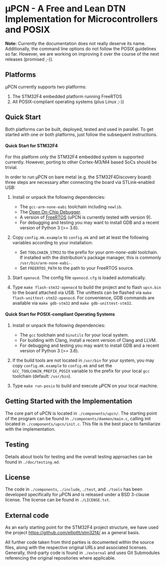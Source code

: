 µPCN - A Free and Lean DTN Implementation for Microcontrollers and POSIX
=======================================================================

**Note:** Currently the documentation does not really deserve its name.
Additionally, the command line options do not follow the POSIX guidelines so far.
However, we are working on improving it over the course of the next releases (promised ;-)).

Platforms
---------

µPCN currently supports two platforms:
1. The STM32F4 embedded platform running FreeRTOS
2. All POSIX-compliant operating systems (plus Linux ;-))

Quick Start
-----------

Both platforms can be built, deployed, tested and used in parallel.
To get started with one or both platforms, just follow the subsequent
instructions.

#### Quick Start for STM32F4

For this platform only the STM32F4 embedded system is supported currently.
However, porting to other Cortex-M3/M4 based SoCs should be trivial.

In order to run µPCN on bare metal (e.g. the STM32F4Discovery board)
three steps are necessary after connecting the board via STLink-enabled USB:

1. Install or unpack the following dependencies:
   - The `gcc-arm-none-eabi` toolchain including `newlib`.
   - The [Open On-Chip Debugger](http://openocd.org/).
   - A version of [FreeRTOS](https://www.freertos.org/) (uPCN is currently tested with version 9).
   - For debugging and testing you may want to install GDB and a recent version
     of Python 3 (>= 3.6).

2. Copy `config.mk.example` to `config.mk` and set at least the following
   variables according to your installation:
   - Set `TOOLCHAIN_STM32` to the prefix for your *arm-none-eabi* toolchain.
     If installed with the distribution's package manager, this is commonly
     `/usr/bin/arm-none-eabi-`.
   - Set `FREERTOS_PATH` to the path to your FreeRTOS source.

3. Start `openocd`. The config file `openocd.cfg` is loaded automatically.

4. Type `make flash-stm32-openocd` to build the project and to flash `upcn.bin`
   to the board attached via USB.
   The unittests can be flashed via `make flash-unittest-stm32-openocd`.
   For convenience, GDB commands are available via `make gdb-stm32` and
   `make gdb-unittest-stm32`.

#### Quick Start for POSIX-compliant Operating Systems

1. Install or unpack the following dependencies:
   - The `gcc` toolchain and `binutils` for your local system.
   - For building with Clang, install a recent version of Clang and LLVM.
   - For debugging and testing you may want to install GDB and a recent version
     of Python 3 (>= 3.6).

2. If the build tools are not located in `/usr/bin` for your system, you may
   copy `config.mk.example` to `config.mk` and set the
   `GCC_TOOLCHAIN_PREFIX_POSIX` variable to the prefix for your
   local `gcc` toolchain (default: `/usr/bin`).

3. Type `make run-posix` to build and execute µPCN on your local machine.

Getting Started with the Implementation
---------------------------------------

The core part of uPCN is located in `./components/upcn/`.
The starting point of the program can be found in
`./components/daemon/main.c`, calling init located in
`./components/upcn/init.c`.
This file is the best place to familiarize with the implementation.

Testing
-------

Details about tools for testing and the overall testing approaches can be found
in `./doc/testing.md`.

License
-------

The code in `./components`, `./include`, `./test`, and `./tools`
has been developed specifically for µPCN and is released under a
BSD 3-clause license.
The license can be found in `./LICENSE.txt`.

External code
-------------

As an early starting point for the STM32F4 project structure,
we have used the project https://github.com/elliottt/stm32f4/
as a general basis.

All further code taken from third parties is documented within the source files,
along with the respective original URLs and associated licenses.
Generally, third-party code is found in `./external` and uses Git Submodules
referencing the original repositories where applicable.
